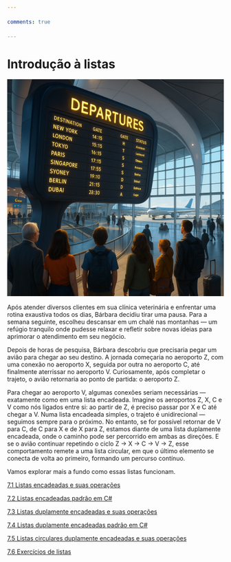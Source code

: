 ```yaml
---

comments: true

---
```


# **Introdução à listas**

![Listas](listas.assets/lista-introducao.png)

Após atender diversos clientes em sua clínica veterinária e enfrentar uma rotina exaustiva todos os dias, Bárbara decidiu tirar uma pausa. Para a semana seguinte, escolheu descansar em um chalé nas montanhas — um refúgio tranquilo onde pudesse relaxar e refletir sobre novas ideias para aprimorar o atendimento em seu negócio.

Depois de horas de pesquisa, Bárbara descobriu que precisaria pegar um avião para chegar ao seu destino. A jornada começaria no aeroporto Z, com uma conexão no aeroporto X, seguida por outra no aeroporto C, até finalmente aterrissar no aeroporto V. Curiosamente, após completar o trajeto, o avião retornaria ao ponto de partida: o aeroporto Z.

Para chegar ao aeroporto V, algumas conexões seriam necessárias — exatamente como em uma lista encadeada. Imagine os aeroportos Z, X, C e V como nós ligados entre si: ao partir de Z, é preciso passar por X e C até chegar a V. Numa lista encadeada simples, o trajeto é unidirecional — seguimos sempre para o próximo. No entanto, se for possível retornar de V para C, de C para X e de X para Z, estamos diante de uma lista duplamente encadeada, onde o caminho pode ser percorrido em ambas as direções. E se o avião continuar repetindo o ciclo Z → X → C → V → Z, esse comportamento remete a uma lista circular, em que o último elemento se conecta de volta ao primeiro, formando um percurso contínuo.

Vamos explorar mais a fundo como essas listas funcionam.

[7.1 Listas encadeadas e suas operações](../listas/listas-encadeadas-operacoes.md)

[7.2 Listas encadeadas padrão em C#](../listas/listas-encadeadas-operacoes-c-sharp.md)

[7.3 Listas duplamente encadeadas e suas operações](../listas/listas-duplamente-encadeadas-operacoes.md)

[7.4 Listas duplamente encadeadas padrão em C#](../listas/listas-duplamente-encadeadas-operacoes-c-sharp.md)

[7.5 Listas circulares duplamente encadeadas e suas operações](../listas/listas-circulares-duplamente-encadeadas.md)

[7.6 Exercícios de listas](../listas/exercicios-listas.md)